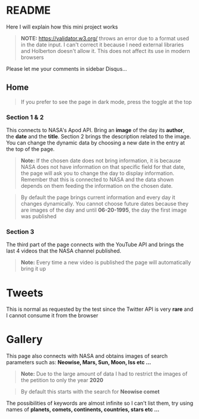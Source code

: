 # README

Here I will explain how this mini project works

> **NOTE:** https://validator.w3.org/ throws an error due to a format used in the date input. I can't correct it because I need external libraries and Holberton doesn't allow it. This does not affect its use in modern browsers

Please let me your comments in sidebar Disqus...

## Home

> If you prefer to see the page in dark mode, press the toggle at the top

### Section 1 & 2

This connects to NASA's Apod API. Bring an **image** of the day its **author**, the **date** and the **title**. Section 2 brings the description related to the image. You can change the dynamic data by choosing a new date in the entry at the top of the page.

> **Note:** If the chosen date does not bring information, it is because NASA does not have information on that specific field for that date, the page will ask you to change the day to display information. Remember that this is connected to NASA and the data shown depends on them feeding the information on the chosen date.

> By default the page brings current information and every day it changes dynamically. You cannot choose future dates because they are images of the day and until **06-20-1995**, the day the first image was published

### Section 3

The third part of the page connects with the YouTube API and brings the last 4 videos that the NASA channel published.

> **Note:** Every time a new video is published the page will automatically bring it up

# Tweets

This is normal as requested by the test since the Twitter API is very **rare** and I cannot consume it from the browser

# Gallery

This page also connects with NASA and obtains images of search parameters such as: **Neowise, Mars, Sun, Moon, Iss etc ...**

> **Note:** Due to the large amount of data I had to restrict the images of the petition to only the year **2020**

> By default this starts with the search for **Neowise comet**

The possibilities of keywords are almost infinite so I can't list them, try using names of **planets, comets, continents, countries, stars etc ...**
